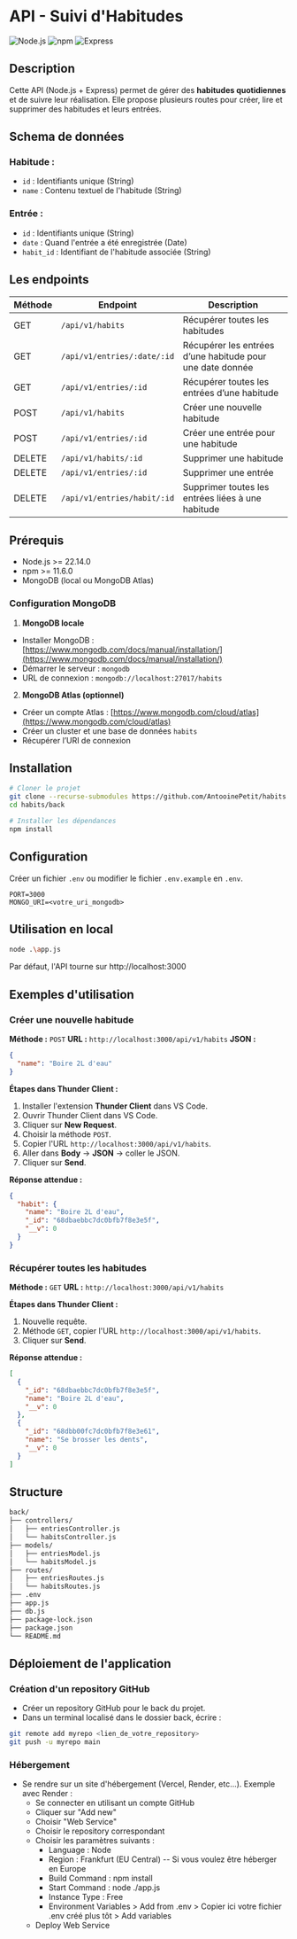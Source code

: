 # API - Suivi d'Habitudes

![Node.js](https://img.shields.io/badge/Node-v22.14.0-green)
![npm](https://img.shields.io/badge/npm-v11.6.0-blue)
![Express](https://img.shields.io/badge/Express-v5.1.0-lightgrey)

## Description

Cette API (Node.js + Express) permet de gérer des **habitudes quotidiennes** et de suivre leur réalisation.
Elle propose plusieurs routes pour créer, lire et supprimer des habitudes et leurs entrées.

## Schema de données

### Habitude :

- `id` : Identifiants unique (String)
- `name` : Contenu textuel de l'habitude (String)

### Entrée :

- `id` : Identifiants unique (String)
- `date` : Quand l'entrée a été enregistrée (Date)
- `habit_id` : Identifiant de l'habitude associée (String)

## Les endpoints

| Méthode | Endpoint                    | Description                                               |
| ------- | --------------------------- | --------------------------------------------------------- |
| GET     | `/api/v1/habits`            | Récupérer toutes les habitudes                            |
| GET     | `/api/v1/entries/:date/:id` | Récupérer les entrées d’une habitude pour une date donnée |
| GET     | `/api/v1/entries/:id`       | Récupérer toutes les entrées d’une habitude               |
| POST    | `/api/v1/habits`            | Créer une nouvelle habitude                               |
| POST    | `/api/v1/entries/:id`       | Créer une entrée pour une habitude                        |
| DELETE  | `/api/v1/habits/:id`        | Supprimer une habitude                                    |
| DELETE  | `/api/v1/entries/:id`       | Supprimer une entrée                                      |
| DELETE  | `/api/v1/entries/habit/:id` | Supprimer toutes les entrées liées à une habitude         |

## Prérequis

- Node.js >= 22.14.0
- npm >= 11.6.0
- MongoDB (local ou MongoDB Atlas)

### Configuration MongoDB

1. **MongoDB locale**

- Installer MongoDB : [https://www.mongodb.com/docs/manual/installation/](https://www.mongodb.com/docs/manual/installation/)
- Démarrer le serveur : `mongodb`
- URL de connexion : `mongodb://localhost:27017/habits`

2. **MongoDB Atlas (optionnel)**

- Créer un compte Atlas : [https://www.mongodb.com/cloud/atlas](https://www.mongodb.com/cloud/atlas)
- Créer un cluster et une base de données `habits`
- Récupérer l’URI de connexion

## Installation

```bash
# Cloner le projet
git clone --recurse-submodules https://github.com/AntooinePetit/habits
cd habits/back

# Installer les dépendances
npm install

```

## Configuration

Créer un fichier `.env` ou modifier le fichier `.env.example` en `.env`.

```env
PORT=3000
MONGO_URI=<votre_uri_mongodb>
```

## Utilisation en local

```bash
node .\app.js
```

Par défaut, l'API tourne sur http://localhost:3000


## Exemples d'utilisation

### Créer une nouvelle habitude

**Méthode :** `POST`
**URL :** `http://localhost:3000/api/v1/habits`
**JSON :**

```json
{
  "name": "Boire 2L d'eau"
}
```

**Étapes dans Thunder Client :**

1. Installer l'extension **Thunder Client** dans VS Code.
2. Ouvrir Thunder Client dans VS Code.
3. Cliquer sur **New Request**.
4. Choisir la méthode `POST`.
5. Copier l'URL `http://localhost:3000/api/v1/habits`.
6. Aller dans **Body** -> **JSON** -> coller le JSON.
7. Cliquer sur **Send**.

**Réponse attendue :**

```json
{
  "habit": {
    "name": "Boire 2L d'eau",
    "_id": "68dbaebbc7dc0bfb7f8e3e5f",
    "__v": 0
  }
}
```

### Récupérer toutes les habitudes

**Méthode :** `GET`
**URL :** `http://localhost:3000/api/v1/habits`

**Étapes dans Thunder Client :**

1. Nouvelle requête.
2. Méthode `GET`, copier l'URL `http://localhost:3000/api/v1/habits`.
3. Cliquer sur **Send**.

**Réponse attendue :**

```json
[
  {
    "_id": "68dbaebbc7dc0bfb7f8e3e5f",
    "name": "Boire 2L d'eau",
    "__v": 0
  },
  {
    "_id": "68dbb00fc7dc0bfb7f8e3e61",
    "name": "Se brosser les dents",
    "__v": 0
  }
]
```

## Structure

```bash
back/
├── controllers/
│   ├── entriesController.js
│   └── habitsController.js
├── models/
│   ├── entriesModel.js
│   └── habitsModel.js
├── routes/
│   ├── entriesRoutes.js
│   └── habitsRoutes.js
├── .env
├── app.js
├── db.js
├── package-lock.json
├── package.json
└── README.md
```

## Déploiement de l'application

### Création d'un repository GitHub

- Créer un repository GitHub pour le back du projet.
- Dans un terminal localisé dans le dossier back, écrire :
```bash
git remote add myrepo <lien_de_votre_repository>
git push -u myrepo main
```

### Hébergement 

- Se rendre sur un site d'hébergement (Vercel, Render, etc...). Exemple avec Render :
  - Se connecter en utilisant un compte GitHub 
  - Cliquer sur "Add new"
  - Choisir "Web Service"
  - Choisir le repository correspondant
  - Choisir les paramètres suivants :
    - Language : Node
    - Region : Frankfurt (EU Central) -- Si vous voulez être héberger en Europe
    - Build Command : npm install
    - Start Command : node ./app.js
    - Instance Type : Free
    - Environment Variables > Add from .env > Copier ici votre fichier .env créé plus tôt > Add variables
  - Deploy Web Service